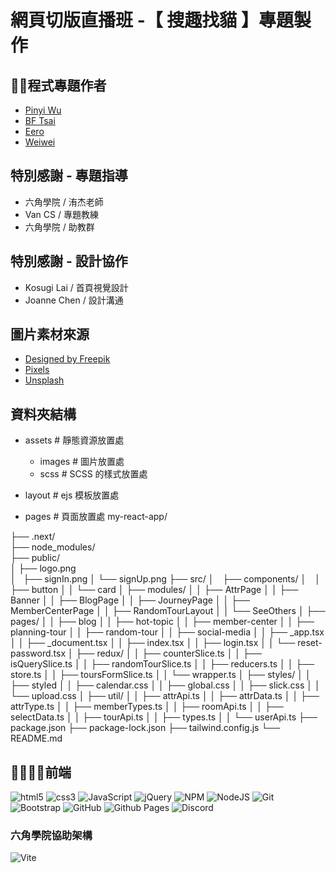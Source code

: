 # 網頁切版直播班 -【 搜趣找貓 】專題製作

## 🕺💃程式專題作者
  - [Pinyi Wu](https://github.com/PinyiW0)
  - [BF Tsai](https://github.com/bftsai)
  - [Eero](https://github.com/sksak75312)
  - [Weiwei](https://github.com/cieliscute)

## 特別感謝 - 專題指導
  - 六角學院 / 洧杰老師
  - Van CS / 專題教練
  - 六角學院 / 助教群
    
## 特別感謝 - 設計協作
  - Kosugi Lai / 首頁視覺設計
  - Joanne Chen / 設計溝通

## 圖片素材來源
- [Designed by Freepik](www.freepik.com)
- [Pixels](https://www.pexels.com/zh-tw/)
- [Unsplash](https://unsplash.com/)


## 資料夾結構
  - assets # 靜態資源放置處
    - images # 圖片放置處
    - scss # SCSS 的樣式放置處

  - layout # ejs 模板放置處
  - pages # 頁面放置處
my-react-app/

├── .next/  
├── node_modules/  
├── public/  
│   ├── logo.png  
│&nbsp;&nbsp;&nbsp;├── signIn.png
│   └── signUp.png
├── src/
│&emsp;├── components/
│&emsp;│   ├── button
│   │   └── card
│   ├── modules/
│   │   ├── AttrPage
│   │   ├── Banner
│   │   ├── BlogPage
│   │   ├── JourneyPage
│   │   ├── MemberCenterPage
│   │   ├── RandomTourLayout
│   │   └── SeeOthers
│   ├── pages/
│   │   ├── blog
│   │   ├── hot-topic
│   │   ├── member-center
│   │   ├── planning-tour
│   │   ├── random-tour
│   │   ├── social-media
│   │   ├── _app.tsx
│   │   ├── _document.tsx
│   │   ├── index.tsx
│   │   ├── login.tsx
│   │   └── reset-password.tsx
│   ├── redux/
│   │   ├── counterSlice.ts
│   │   ├── isQuerySlice.ts
│   │   ├── randomTourSlice.ts
│   │   ├── reducers.ts
│   │   ├── store.ts
│   │   ├── toursFormSlice.ts
│   │   └── wrapper.ts
│   ├── styles/
│   │   ├── styled
│   │   ├── calendar.css
│   │   ├── global.css
│   │   ├── slick.css
│   │   └── upload.css
│   ├── util/
│   │   ├── attrApi.ts
│   │   ├── attrData.ts
│   │   ├── attrType.ts
│   │   ├── memberTypes.ts
│   │   ├── roomApi.ts
│   │   ├── selectData.ts
│   │   ├── tourApi.ts
│   │   ├── types.ts
│   │   └── userApi.ts
├── package.json
├── package-lock.json
├── tailwind.config.js
└── README.md


## 🧑‍💻👩‍💻前端
![html5](https://camo.githubusercontent.com/49fbb99f92674cc6825349b154b65aaf4064aec465d61e8e1f9fb99da3d922a1/68747470733a2f2f696d672e736869656c64732e696f2f62616467652f68746d6c352d2532334533344632362e7376673f7374796c653d666f722d7468652d6261646765266c6f676f3d68746d6c35266c6f676f436f6c6f723d7768697465)
![css3](https://camo.githubusercontent.com/e6b67b27998fca3bccf4c0ee479fc8f9de09d91f389cccfbe6cb1e29c10cfbd7/68747470733a2f2f696d672e736869656c64732e696f2f62616467652f637373332d2532333135373242362e7376673f7374796c653d666f722d7468652d6261646765266c6f676f3d63737333266c6f676f436f6c6f723d7768697465)
![JavaScript](https://img.shields.io/badge/javascript-%23323330.svg?style=for-the-badge&logo=javascript&logoColor=%23F7DF1E)
![jQuery](https://img.shields.io/badge/jquery-%230769AD.svg?style=for-the-badge&logo=jquery&logoColor=white)
![NPM](https://img.shields.io/badge/NPM-%23CB3837.svg?style=for-the-badge&logo=npm&logoColor=white)
![NodeJS](https://img.shields.io/badge/node.js-6DA55F?style=for-the-badge&logo=node.js&logoColor=white)
![Git](https://img.shields.io/badge/git-%23F05033.svg?style=for-the-badge&logo=git&logoColor=white)
![Bootstrap](https://img.shields.io/badge/bootstrap-%238511FA.svg?style=for-the-badge&logo=bootstrap&logoColor=white)
![GitHub](https://img.shields.io/badge/github-%23121011.svg?style=for-the-badge&logo=github&logoColor=white)
![Github Pages](https://img.shields.io/badge/github%20pages-121013?style=for-the-badge&logo=github&logoColor=white)
![Discord](https://img.shields.io/badge/Discord-%235865F2.svg?style=for-the-badge&logo=discord&logoColor=white)
### 六角學院協助架構
![Vite](https://img.shields.io/badge/vite-%23646CFF.svg?style=for-the-badge&logo=vite&logoColor=white)




